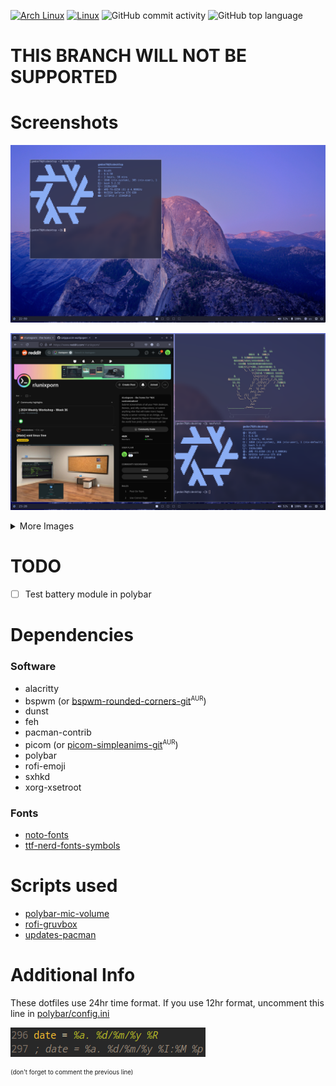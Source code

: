 [![Arch Linux](https://img.shields.io/badge/Arch%20Linux-white?style=flat&logo=archlinux&logoColor=1793d1)](https://www.archlinux.org/)
[![Linux](https://img.shields.io/badge/Linux-%23.svg?logo=linux&color=FCC624&logoColor=black)](https://www.linux.org/)
![GitHub commit activity](https://img.shields.io/github/commit-activity/m/gedon76/dotfiles)
![GitHub top language](https://img.shields.io/github/languages/top/gedon76/dotfiles)

# THIS BRANCH WILL NOT BE SUPPORTED

# Screenshots

![cool image](/images/screenshot.png?raw=true "How it should look")

![another cool image](/images/unixporn.png?raw=true "Busy")

<details>
<summary>More Images</summary>

![rofi](/images/rofi.png?raw=true "Rofi")

![browsing](/images/browsing.png?raw=true "Firefox (not included)")

![coding](/images/coding.png?raw=true "VS Code (not included)")
</details>

# TODO
- [ ] Test battery module in polybar

# Dependencies
### Software
- alacritty
- bspwm (or [bspwm-rounded-corners-git](https://aur.archlinux.org/packages/bspwm-rounded-corners-git)<sup><small>AUR</small></sup>)
- dunst
- feh
- pacman-contrib
- picom (or [picom-simpleanims-git](https://aur.archlinux.org/packages/picom-simpleanims-git)<sup><small>AUR</small></sup>)
- polybar
- rofi-emoji
- sxhkd
- xorg-xsetroot

### Fonts
- [noto-fonts](https://fonts.google.com/noto/fonts/)
- [ttf-nerd-fonts-symbols](https://www.nerdfonts.com/)

# Scripts used
- [polybar-mic-volume](https://github.com/MarcDonald/polybar-mic-volume)
- [rofi-gruvbox](https://github.com/hiimsergey/rofi-gruvbox-material)
- [updates-pacman](https://github.com/polybar/polybar-scripts/tree/master/polybar-scripts/updates-pacman)

# Additional Info
These dotfiles use 24hr time format. If you use 12hr format, uncomment this line in [polybar/config.ini](/.config/polybar/config.ini)

![this line](/images/12hrclock.png?raw=true "This line")

<sup><small>(don't forget to comment the previous line)</small></sup>
